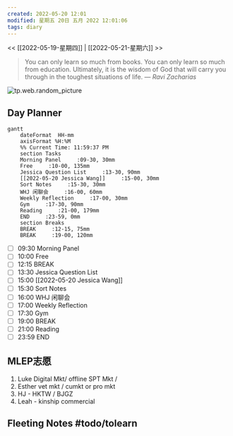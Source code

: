 ```yaml
---
created: 2022-05-20 12:01
modified: 星期五 20日 五月 2022 12:01:06
tags: diary
---
```

<< [[2022-05-19-星期四]] | [[2022-05-21-星期六]] >>
> You can only learn so much from books. You can only learn so much from education. Ultimately, it is the wisdom of God that will carry you through in the toughest situations of life.
> — <cite>Ravi Zacharias</cite>

![tp.web.random_picture](https://images.unsplash.com/photo-1513875528452-39400945934d?crop=entropy&cs=tinysrgb&fit=crop&fm=jpg&h=200&ixid=MnwxfDB8MXxyYW5kb218MHx8bGFuZHNjYXBlLHdhdGVyfHx8fHx8MTY1MzAxOTI2OQ&ixlib=rb-1.2.1&q=80&utm_campaign=api-credit&utm_medium=referral&utm_source=unsplash_source&w=200)

## Day Planner
```mermaid
gantt
    dateFormat  HH-mm
    axisFormat %H:%M
    %% Current Time: 11:59:37 PM
    section Tasks
    Morning Panel     :09-30, 30mm
    Free     :10-00, 135mm
    Jessica Question List     :13-30, 90mm
    [[2022-05-20 Jessica Wang]]     :15-00, 30mm
    Sort Notes     :15-30, 30mm
    WHJ 闲聊会     :16-00, 60mm
    Weekly Reflection     :17-00, 30mm
    Gym     :17-30, 90mm
    Reading     :21-00, 179mm
    END     :23-59, 0mm
    section Breaks
    BREAK     :12-15, 75mm
    BREAK     :19-00, 120mm
```

- [ ] 09:30 Morning Panel
- [ ] 10:00 Free
- [ ] 12:15 BREAK
- [ ] 13:30 Jessica Question List
- [ ] 15:00 [[2022-05-20 Jessica Wang]]
- [ ] 15:30 Sort Notes
- [ ] 16:00 WHJ 闲聊会
- [ ] 17:00 Weekly Reflection
- [ ] 17:30 Gym
- [ ] 19:00 BREAK
- [ ] 21:00 Reading
- [ ] 23:59 END

## MLEP志愿
1. Luke Digital Mkt/ offline SPT Mkt / 
2. Esther vet mkt / cumkt or pro mkt
3. HJ - HKTW / BJGZ
4. Leah - kinship commercial

## Fleeting Notes #todo/tolearn 

